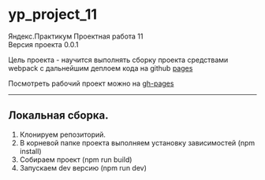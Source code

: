 # yp_project_11
Яндекс.Практикум Проектная работа 11  
Версия проекта 0.0.1

Цель проекта - научится выполнять сборку проекта средствами webpack с дальнейшим деплоем кода на github [pages](https://cherepanov92.github.io/project_11/)

Посмотреть рабочий проект можно на [gh-pages](https://cherepanov92.github.io/project_11/)

---

## Локальная сборка.

1. Клонируем репозиторий.
2. В корневой папке проекта выполняем установку зависимостей (npm install)
3. Собираем проект (npm run build)
4. Запускаем dev версию (npm run dev)
